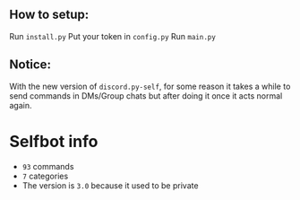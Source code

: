 ## How to setup:
Run `install.py`
Put your token in `config.py`
Run `main.py`

## Notice:
With the new version of `discord.py-self`, for some reason it takes a while to send commands in DMs/Group chats but after doing it once it acts normal again.

# Selfbot info
- `93` commands
- `7` categories
- The version is `3.0` because it used to be private
